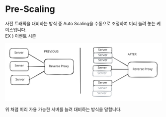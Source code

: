 # Pre-Scaling

사전 트래픽을 대비하는 방식 중 Auto Scaling을 수동으로 조정하여 미리 늘려 놓는 케이스입니다.\
EX ) 이벤트 시즌

<img src="../../.gitbook/assets/file.excalidraw (1) (1) (1) (1) (1) (1) (1) (1).svg" alt="" class="gitbook-drawing">

위 처럼 미리 가용 가능한 서버를 늘려 대비하는 방식을 말합니다.
